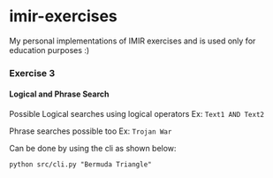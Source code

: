 # imir-exercises

My personal implementations of IMIR exercises and is used only for education purposes :)

### Exercise 3

#### Logical and Phrase Search

Possible Logical searches using logical operators
Ex: `Text1 AND Text2` 

Phrase searches possible too
Ex: `Trojan War` 

Can be done by using the cli as shown below:

`python src/cli.py "Bermuda Triangle"`